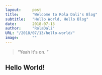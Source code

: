 ```yaml
---
layout:     post 
title:      "Welcome to Rola Dali's Blog"
subtitle:   "Hello World, Hello Blog"
date:       2018-07-13
author:     "RolaDali"
URL: "/2018/07/13/hello-world/"
image:      ""
---
```


> “Yeah It's on. ”


## Hello World!
